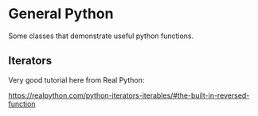 # General Python

Some classes that demonstrate useful python functions.

## Iterators

Very good tutorial here from Real Python:

https://realpython.com/python-iterators-iterables/#the-built-in-reversed-function